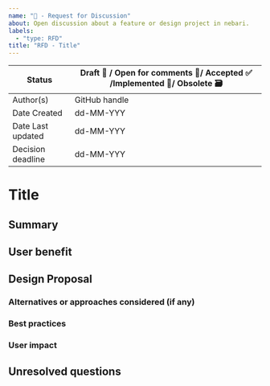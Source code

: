 ```yaml
---
name: "👀 - Request for Discussion"
about: Open discussion about a feature or design project in nebari.
labels:
  - "type: RFD"
title: "RFD - Title"
---
```


<!-- Example of when and how to create a RFD or RFC (request for comments) -->
<!-- https://gitpod.notion.site/Decision-Making-RFCs-eb4a57f3a34f40f1afbd95e05322af70 -->

<!-- Use this guide to set the status: Draft 🚧 / Open for comments 💬/ Accepted ✅ /Implemented 🚀/ Obsolete 🗃  -->

| Status            | Draft 🚧 / Open for comments 💬/ Accepted ✅ /Implemented 🚀/ Obsolete 🗃 |
| ----------------- | ------------------------------------------------------------------------ |
| Author(s)         | GitHub handle                                                            |
| Date Created      | dd-MM-YYY                                                                |
| Date Last updated | dd-MM-YYY                                                                |
| Decision deadline | dd-MM-YYY                                                                |

# Title

## Summary

<!-- What are we trying to solve here?  Try and make this concise-->

## User benefit

<!-- How will users (or other contributors) benefit from this work? What would be the headline in the release notes or blog post? -->

## Design Proposal

<!--This is the meat of the document, where you explain your proposal.

Explain the design in enough detail for somebody familiar with the project to understand. Include examples of how the feature/implementation will work. Feel free to add schematics, drawings or other supporting visual material.  -->

### Alternatives or approaches considered (if any)

<!-- Make sure to discuss the relative merits of alternatives to your proposal. -->

### Best practices

<!-- Does this proposal change best practices for some aspect of using/developing JupyterLab or other project? How will these changes be communicated/enforced?
 -->

### User impact

<!-- What are the user-facing changes? How will this feature be rolled out? -->

## Unresolved questions

<!-- Seed this with open questions you require feedback on from the RFD process. -->
